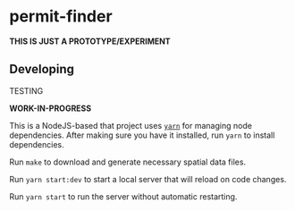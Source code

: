 # permit-finder

**THIS IS JUST A PROTOTYPE/EXPERIMENT**

## Developing

TESTING

**WORK-IN-PROGRESS**

This is a NodeJS-based that project uses [`yarn`](https://yarnpkg.com/) for managing node dependencies.
After making sure you have it installed, run `yarn` to install dependencies.

Run `make` to download and generate necessary spatial data files.

Run `yarn start:dev` to start a local server that will reload on code changes.

Run `yarn start` to run the server without automatic restarting.
